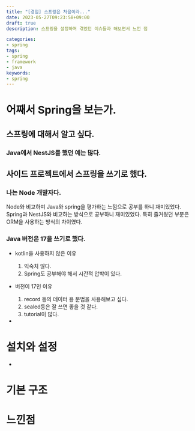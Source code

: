 ```yaml
---
title: "[경험] 스프링은 처음이라..."
date: 2023-05-27T09:23:58+09:00
draft: true
description: 스프링을 설정하며 겪었던 이슈들과 해보면서 느낀 점

categories:
- spring
tags:
- spring
- framework
- java
keywords:
- spring
---
```


# 어째서 Spring을 보는가.
## 스프링에 대해서 알고 싶다.
### Java에서 NestJS를 했던 예는 많다.


## 사이드 프로젝트에서 스프링을 쓰기로 했다.
### 나는 Node 개발자다.
Node와 비교하며 Java와 spring을 평가하는 느낌으로 공부를 하니 재미있었다. 
Spring과 NestJS와 비교하는 방식으로 공부하니 재미있었다. 특히 즐거웠던 부분은 ORM을 사용하는 방식의 차이였다.

### Java 버전은 17을 쓰기로 했다.
- kotlin을 사용하지 않은 이유
    1. 익숙치 않다.
    1. Spring도 공부해야 해서 시간적 압박이 있다.
- 버전이 17인 이유
    1. record 등의 데이터 용 문법을 사용해보고 싶다.
    1. sealed등은 잘 쓰면 좋을 것 같다.
    1. tutorial이 많다.


- 

# 설치와 설정
- 
# 기본 구조
# 느낀점
